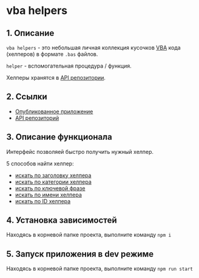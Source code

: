 # vba helpers

## 1. Описание
`vba helpers` - это небольшая личная коллекция кусочков [VBA](https://ru.wikipedia.org/wiki/Visual_Basic_for_Applications) кода (хелперов) в формате `.bas` файлов.

`helper` - вспомогательная процедура / функция.

Хелперы хранятся в [API репозитории](https://github.com/akzhar/vba-helpers-api/tree/main/data).

## 2. Ссылки
- [Опубликованное приложение](https://vba-helpers.herokuapp.com)
- [API репозиторий](https://github.com/akzhar/vba-helpers-api)

## 3. Описание функционала
Интерфейс позволяей быстро получить нужный хелпер.

5 способов найти хелпер:
- [искать по заголовку хелпера](https://vba-helpers.herokuapp.com/search?type=t)
- [искать по категории хелпера](https://vba-helpers.herokuapp.com/search?type=k)
- [искать по ключевой фразе](https://vba-helpers.herokuapp.com/search?type=k)
- [искать по имени хелпера](https://vba-helpers.herokuapp.com/search?type=n)
- [искать по ID хелпера](https://vba-helpers.herokuapp.com/search?type=i)

## 4. Установка зависимостей
Находясь в корневой папке проекта, выполните команду `npm i`

## 5. Запуск приложения в dev режиме
Находясь в корневой папке проекта, выполните команду `npm run start`
